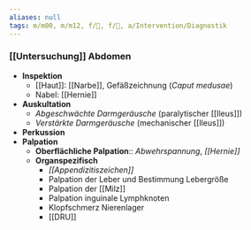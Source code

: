 ```yaml
---
aliases: null
tags: m/m00, m/m12, f/💩, f/💩, a/Intervention/Diagnostik
---
```

### [[Untersuchung]] Abdomen
- **Inspektion**
	- [[Haut]]: [[Narbe]], Gefäßzeichnung (*Caput medusae*)
	- Nabel: [[Hernie]]
- **Auskultation**
	- *Abgeschwächte Darmgeräusche* (paralytischer [[Ileus]])
	- *Verstärkte Darmgeräusche* (mechanischer [[Ileus]])
- **Perkussion**
- **Palpation**
	- **Oberflächliche Palpation**:: *Abwehrspannung*, *[[Hernie]]*
	- **Organspezifisch**
		- *[[Appendizitiszeichen]]*
		- Palpation der Leber und Bestimmung Lebergröße
		- Palpation der [[Milz]]
		- Palpation inguinale Lymphknoten
		- Klopfschmerz Nierenlager
		- [[DRU]]